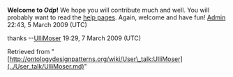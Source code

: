 __Welcome to _Odp_!__ We hope you will contribute much and well. 
You will probably want to read the [help pages](http://ontologydesignpatterns.org/wiki/Help:Contents "Help:Contents"). Again, welcome and have fun! [Admin](../User/ValentinaPresutti.md "User:ValentinaPresutti") 22:43, 5 March 2009 (UTC)



thanks --[UlliMoser](../User/UlliMoser.md "User:UlliMoser") 19:29, 7 March 2009 (UTC)



Retrieved from "[http://ontologydesignpatterns.org/wiki/User\_talk:UlliMoser](../User_talk/UlliMoser.md)"